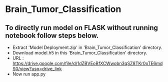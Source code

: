 # Brain_Tumor_Classification
## To directly run model on FLASK without running notebook follow steps below.
- Extract 'Model Deployment.zip' in 'Brain_Tumor_Classification' directory.
- Download model.h5 in this 'Brain_Tumor_Classification' directory.
- URL : https://drive.google.com/file/d/1dZBVEoBfXCWwobn3qSZ8TKr0oTE6mdS0/view?usp=drive_link
- Now run app.py 
